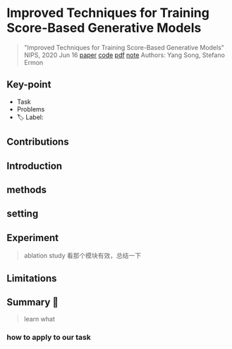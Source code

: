 # Improved Techniques for Training Score-Based Generative Models

> "Improved Techniques for Training Score-Based Generative Models" NIPS, 2020 Jun 16
> [paper](http://arxiv.org/abs/2006.09011v2) [code]() [pdf](./2020_06_NIPS_Improved-Techniques-for-Training-Score-Based-Generative-Models.pdf) [note](./2020_06_NIPS_Improved-Techniques-for-Training-Score-Based-Generative-Models_Note.md)
> Authors: Yang Song, Stefano Ermon

## Key-point

- Task
- Problems
- :label: Label:

## Contributions

## Introduction

## methods

## setting

## Experiment

> ablation study 看那个模块有效，总结一下

## Limitations

## Summary :star2:

> learn what

### how to apply to our task

